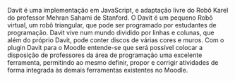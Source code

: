 Davit é uma implementação em JavaScript, e adaptação livre do Robô Karel do professor Mehran Sahami de Stanford. O Davit é um pequeno Robô virtual, um robô triangular, que pode ser programado por estudantes de programação. Davit vive num mundo dividido por linhas e colunas, que além do próprio Davit, pode conter discos de várias cores e muros.
Com o plugin Davit para o Moodle entende-se que será possível colocar a disposição de professores da área de programação uma excelente ferramenta, permitindo ao mesmo definir, propor e corrigir atividades de forma integrada às demais ferramentas existentes no Moodle.
